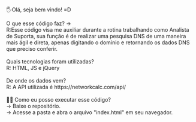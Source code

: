 🖐️Olá, seja bem vindo! =D
<div>O que esse código faz? -></div> 
<div>R:Esse código visa me auxiliar durante a rotina trabalhando como Analista de Suporta, sua função é de realizar uma pesquisa DNS de uma maneira mais ágil e direta, apenas digitando o domínio e retornando os dados DNS que preciso conferir.</div>
</div>
<br/
<div>Quais tecnologias foram utilizadas?
<div>R: HTML, JS e jQuery</div>
<br />
<div>De onde os dados vem?</div></div>
<div>R: A API utilizada é https://networkcalc.com/api/</div>

<br /> 

<div>🧑‍🚀 Como eu posso executar esse código?</div>
<div>-> Baixe o repositório.</div>
<div>-> Acesse a pasta e abra o arquivo "index.html" em seu navegador.</div>
